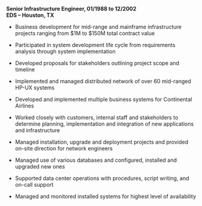 **Senior Infrastructure Engineer, 01/1988 to 12/2002**  
**EDS – Houston, TX**

* Business development for mid-range and mainframe infrastructure 
projects ranging from $1M to $150M total contract value

* Participated in system development life cycle from requirements 
analysis through system implementation

* Developed proposals for stakeholders outlining project scope 
and timeline

* Implemented and managed distributed network of over 60 
mid-ranged HP-UX systems

* Developed and implemented multiple business systems for 
Continental Airlines

* Worked closely with customers, internal staff and stakeholders 
to determine planning, implementation and integration of new 
applications and infrastructure

* Managed installation, upgrade and deployment projects and provided 
on-site direction for network engineers

* Managed use of various databases and configured, installed and 
upgraded new ones

* Supported data center operations with procedures, script writing, 
and on-call support

* Managed and monitored installed systems for highest level of availability






